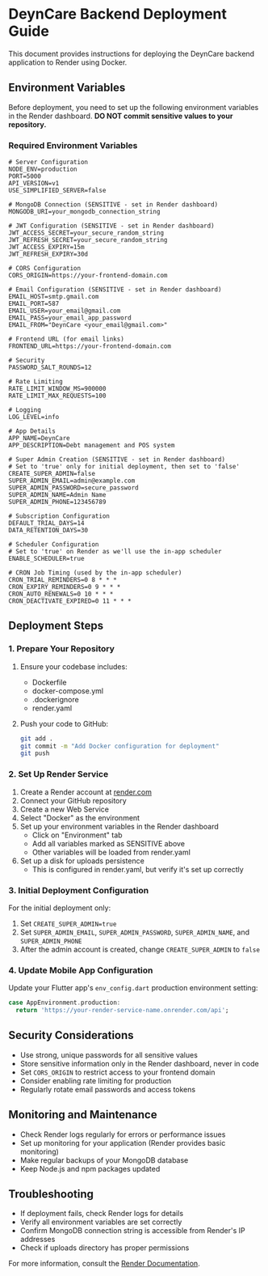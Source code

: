 # DeynCare Backend Deployment Guide

This document provides instructions for deploying the DeynCare backend application to Render using Docker.

## Environment Variables

Before deployment, you need to set up the following environment variables in the Render dashboard. **DO NOT commit sensitive values to your repository.**

### Required Environment Variables

```
# Server Configuration
NODE_ENV=production
PORT=5000
API_VERSION=v1
USE_SIMPLIFIED_SERVER=false

# MongoDB Connection (SENSITIVE - set in Render dashboard)
MONGODB_URI=your_mongodb_connection_string

# JWT Configuration (SENSITIVE - set in Render dashboard)
JWT_ACCESS_SECRET=your_secure_random_string
JWT_REFRESH_SECRET=your_secure_random_string
JWT_ACCESS_EXPIRY=15m
JWT_REFRESH_EXPIRY=30d

# CORS Configuration
CORS_ORIGIN=https://your-frontend-domain.com

# Email Configuration (SENSITIVE - set in Render dashboard)
EMAIL_HOST=smtp.gmail.com
EMAIL_PORT=587
EMAIL_USER=your_email@gmail.com
EMAIL_PASS=your_email_app_password
EMAIL_FROM="DeynCare <your_email@gmail.com>"

# Frontend URL (for email links)
FRONTEND_URL=https://your-frontend-domain.com

# Security
PASSWORD_SALT_ROUNDS=12

# Rate Limiting
RATE_LIMIT_WINDOW_MS=900000
RATE_LIMIT_MAX_REQUESTS=100

# Logging
LOG_LEVEL=info

# App Details
APP_NAME=DeynCare
APP_DESCRIPTION=Debt management and POS system

# Super Admin Creation (SENSITIVE - set in Render dashboard)
# Set to 'true' only for initial deployment, then set to 'false'
CREATE_SUPER_ADMIN=false
SUPER_ADMIN_EMAIL=admin@example.com
SUPER_ADMIN_PASSWORD=secure_password
SUPER_ADMIN_NAME=Admin Name
SUPER_ADMIN_PHONE=123456789

# Subscription Configuration
DEFAULT_TRIAL_DAYS=14
DATA_RETENTION_DAYS=30

# Scheduler Configuration
# Set to 'true' on Render as we'll use the in-app scheduler
ENABLE_SCHEDULER=true

# CRON Job Timing (used by the in-app scheduler)
CRON_TRIAL_REMINDERS=0 8 * * *
CRON_EXPIRY_REMINDERS=0 9 * * *
CRON_AUTO_RENEWALS=0 10 * * *
CRON_DEACTIVATE_EXPIRED=0 11 * * *
```

## Deployment Steps

### 1. Prepare Your Repository

1. Ensure your codebase includes:
   - Dockerfile
   - docker-compose.yml
   - .dockerignore
   - render.yaml

2. Push your code to GitHub:
   ```bash
   git add .
   git commit -m "Add Docker configuration for deployment"
   git push
   ```

### 2. Set Up Render Service

1. Create a Render account at [render.com](https://render.com/)
2. Connect your GitHub repository
3. Create a new Web Service
4. Select "Docker" as the environment
5. Set up your environment variables in the Render dashboard
   - Click on "Environment" tab
   - Add all variables marked as SENSITIVE above
   - Other variables will be loaded from render.yaml
6. Set up a disk for uploads persistence
   - This is configured in render.yaml, but verify it's set up correctly

### 3. Initial Deployment Configuration

For the initial deployment only:
1. Set `CREATE_SUPER_ADMIN=true`
2. Set `SUPER_ADMIN_EMAIL`, `SUPER_ADMIN_PASSWORD`, `SUPER_ADMIN_NAME`, and `SUPER_ADMIN_PHONE`
3. After the admin account is created, change `CREATE_SUPER_ADMIN` to `false`

### 4. Update Mobile App Configuration

Update your Flutter app's `env_config.dart` production environment setting:

```dart
case AppEnvironment.production:
  return 'https://your-render-service-name.onrender.com/api';
```

## Security Considerations

- Use strong, unique passwords for all sensitive values
- Store sensitive information only in the Render dashboard, never in code
- Set `CORS_ORIGIN` to restrict access to your frontend domain
- Consider enabling rate limiting for production
- Regularly rotate email passwords and access tokens

## Monitoring and Maintenance

- Check Render logs regularly for errors or performance issues
- Set up monitoring for your application (Render provides basic monitoring)
- Make regular backups of your MongoDB database
- Keep Node.js and npm packages updated

## Troubleshooting

- If deployment fails, check Render logs for details
- Verify all environment variables are set correctly
- Confirm MongoDB connection string is accessible from Render's IP addresses
- Check if uploads directory has proper permissions

For more information, consult the [Render Documentation](https://render.com/docs).
